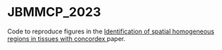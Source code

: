 # JBMMCP_2023
Code to reproduce figures in the [Identification of spatial homogeneous regions in tissues with concordex
]() paper. 
